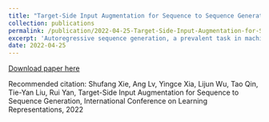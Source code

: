 ```yaml
---
title: "Target-Side Input Augmentation for Sequence to Sequence Generation"
collection: publications
permalink: /publication/2022-04-25-Target-Side-Input-Augmentation-for-Sequence-to-Sequence-Generation
excerpt: 'Autoregressive sequence generation, a prevalent task in machine learning and natural language processing, generates every target token conditioned on both a source input and previously generated target tokens. Previous data augmentation methods, which have been shown to be effective for the task, mainly enhance source inputs (e.g., injecting noise into the source sequence by random swapping or masking, back translation, etc.) while overlooking the target-side augmentation. In this work, we propose a target-side augmentation method for sequence generation. In training, we use the decoder output probability distributions as soft indicators, which are multiplied with target token embeddings, to build pseudo tokens. These soft pseudo tokens are then used as target tokens to enhance the training. We conduct comprehensive experiments on various sequence generation tasks, including dialog generation, machine translation, and abstractive summarization. Without using any extra labeled data or introducing additional model parameters, our method significantly outperforms strong baselines.'
date: 2022-04-25
---
```


[Download paper here](https://openreview.net/forum?id=pz1euXohm4H)

Recommended citation: Shufang Xie, Ang Lv, Yingce Xia, Lijun Wu, Tao Qin, Tie-Yan Liu, Rui Yan, Target-Side Input Augmentation for Sequence to Sequence Generation, International Conference on Learning Representations, 2022
